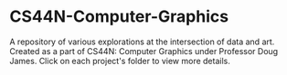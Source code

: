 # CS44N-Computer-Graphics
A repository of various explorations at the intersection of data and art. Created as a part of CS44N: Computer Graphics under Professor Doug James. Click on each project's folder to view more details.
